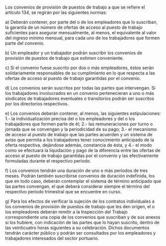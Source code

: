 Los convenios de provisión de puestos de trabajo a que se refiere el artículo 134, se regirán por las siguientes normas:

a) Deberán contener, por parte del o de los empleadores que lo suscriban, la garantía de un número de ofertas de acceso al puesto de trabajo suficientes para asegurar mensualmente, al menos, el equivalente al valor del ingreso mínimo mensual, para cada uno de los trabajadores que formen parte del convenio.

b) Un empleador y un trabajador podrán suscribir los convenios de provisión de puestos de trabajo que estimen conveniente.

c) Si el convenio fuese suscrito por dos o más empleadores, éstos serán solidariamente responsables de su cumplimiento en lo que respecta a las ofertas de acceso al puesto de trabajo garantidas por el convenio.

d) Los convenios serán suscritos por todas las partes que intervengan. Si los trabajadores involucrados en un convenio pertenecieran a uno o más sindicatos de trabajadores eventuales o transitorios podrán ser suscritos por los directorios respectivos.

e) Los convenios deberán contener, al menos, las siguientes estipulaciones:
1.- la individualización precisa del o los empleadores y del o los trabajadores que formen parte de él;
2.- las remuneraciones por turno o jornada que se convengan y la periodicidad de su pago;
3.- el mecanismo de acceso al puesto de trabajo que las partes acuerden y un sistema de aviso que permita a los trabajadores tener conocimiento anticipado de la oferta respectiva, dejándose además, constancia de ésta, y
4.- el modo como se efectuará la liquidación y pago de la diferencia entre las ofertas de acceso al puesto de trabajo garantidas por el convenio y las efectivamente formuladas durante el respectivo período.

f) Los convenios tendrán una duración de uno o más períodos de tres meses. Podrán también suscribirse convenios de duración indefinida, los que en todo caso, deberán contemplar el sistema de término anticipado que las partes convengan, el que deberá considerar siempre el término del respectivo período trimestral que se encuentre en curso.

g) Para los efectos de verificar la sujeción de los contratos individuales a los convenios de provisión de puestos de trabajo que les den origen, el o los empleadores deberán remitir a la Inspección del Trabajo correspondiente una copia de los convenios que suscriban y de sus anexos si los hubiere, con indicación de las partes que lo hayan suscrito, dentro de las veinticuatro horas siguientes a su celebración. Dichos documentos tendrán carácter público y podrán ser consultados por los empleadores y trabajadores interesados del sector portuario.